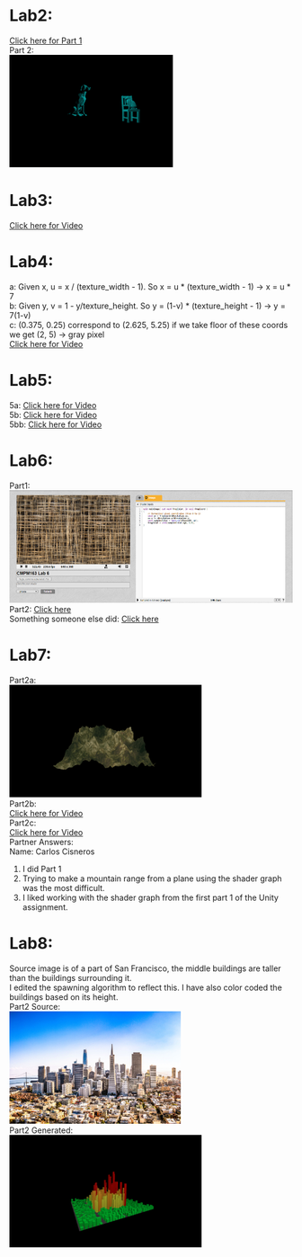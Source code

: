 # Lab2:
[Click here for Part 1](https://drive.google.com/open?id=12XcsJsSQLhoWVwr6jooyYJFzUEKQgkJX)  
Part 2:  
<img src="images/lab2-part2.png" height="200">
# Lab3:
[Click here for Video](https://drive.google.com/open?id=1FSYGRuUAHmQMaXYK3yGAJXEnI6veuW-t)
# Lab4:
a: Given x, u = x / (texture_width - 1). So x = u * (texture_width - 1) -> x = u * 7  
b: Given y, v = 1 - y/texture_height. So y = (1-v) * (texture_height - 1) -> y = 7(1-v)  
c: (0.375, 0.25) correspond to (2.625, 5.25)  if we take floor of these coords we get (2, 5) -> gray pixel  
[Click here for Video](https://drive.google.com/open?id=1aXsg3D2UseHUt3qSQU3OBM-qIoriGPzQ)
# Lab5:
5a:
[Click here for Video](https://drive.google.com/open?id=1bt1tu0YAkmIwvzpCUEo9D3sHz7EU3zg1)  
5b:
[Click here for Video](https://drive.google.com/open?id=1wmnDQWku3Y5MdPg2sjVgKrIt_2EmgLEN)  
5bb:
[Click here for Video](https://drive.google.com/open?id=1vvqWBPhnCWEwygEjhkNxzmH8uSVtoeUj)
# Lab6:
Part1:  
<img src="images/lab6-part1.png" height="200">  
Part2:
[Click here](https://www.shadertoy.com/view/tdBfzz)  
Something someone else did:
[Click here](https://www.shadertoy.com/view/3slcWr)
# Lab7:
Part2a:  
<img src="images/lab7-part2a.png" height="200">  
Part2b:  
[Click here for Video](https://drive.google.com/open?id=1Izq3KIHB8mFfD62_Nob3VJSXaI0BrWPa)  
Part2c:  
[Click here for Video](https://drive.google.com/open?id=1hGBR_mecuxFLAuC3sk8j9HXsT7CX8cQj)  
Partner Answers:  
Name: Carlos Cisneros  
1. I did Part 1  
2. Trying to make a mountain range from a plane using the shader graph was the most difficult.  
3. I liked working with the shader graph from the first part 1 of the Unity assignment.  
# Lab8:  
Source image is of a part of San Francisco, the middle buildings are taller than the buildings surrounding it.  
I edited the spawning algorithm to reflect this. I have also color coded the buildings based on its height.  
Part2 Source:  
<img src="images/lab8-src.jpg" height="200">  
Part2 Generated:  
<img src="images/lab8-generated.png" height="200">  
